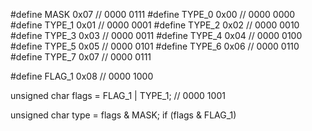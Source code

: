 #define MASK 0x07 // 0000 0111
#define TYPE_0 0x00 // 0000 0000
#define TYPE_1 0x01 // 0000 0001
#define TYPE_2 0x02 // 0000 0010
#define TYPE_3 0x03 // 0000 0011
#define TYPE_4 0x04 // 0000 0100
#define TYPE_5 0x05 // 0000 0101
#define TYPE_6 0x06 // 0000 0110
#define TYPE_7 0x07 // 0000 0111

#define FLAG_1 0x08 // 0000 1000

unsigned char flags = FLAG_1 | TYPE_1; // 0000 1001

unsigned char type = flags & MASK;
if (flags & FLAG_1)